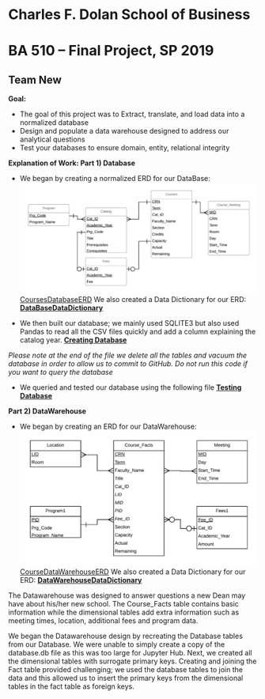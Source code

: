# Charles F. Dolan School of Business

# BA 510 – Final Project, SP 2019

## Team New

**Goal:** 
- The goal of this project was to Extract, translate, and load data into a normalized database
- Design and populate a  data warehouse designed to address our analytical questions
- Test your databases to ensure domain, entity, relational integrity

**Explanation of Work: Part 1) Database**
- We began by creating a normalized ERD for our DataBase:
![](CoursesDatabaseERD.png) 
[CoursesDatabaseERD](CoursesDatabaseERD.png)
  We also created a Data Dictionary for our ERD:
**[DataBaseDataDictionary](CourseDataDictionary.md)**

- We then built our database; we mainly used SQLITE3 but also used Pandas to read all the CSV files quickly and add a column explaining the catalog year.
**[Creating Database](CourseDataETL.ipynb)**

*Please note at the end of the file we delete all the tables and vacuum the database in order to allow us to commit to GitHub. Do not run this code if you want to query the database*

- We queried and tested our database using the following file
**[Testing Database](CourseDataTests.ipynb)**

 **Part 2) DataWarehouse**
 - We began by creating an ERD for our DataWarehouse:
![](CourseDataWarehouseERD.png) 
[CourseDataWarehouseERD](CourseDataWarehouseERD.png)
  We also created a Data Dictionary for our ERD:
**[DataWarehouseDataDictionary](CourseDataWarehouseDictionary.md)**

The Datawarehouse was designed to answer questions a new Dean may have about his/her new school. The Course_Facts table contains basic information while the dimensional  tables add extra information such as meeting times, location, additional fees and program data.

We began the Datawarehouse design by recreating the Database tables from our Database. We were unable to simply create a copy of the database.db file as this was too large for Jupyter Hub. Next, we created all the dimensional tables with surrogate primary keys. Creating and joining the Fact table provided challenging; we used the database tables to join the data and this allowed us to insert the primary keys from the dimensional tables in the fact table as foreign keys.

